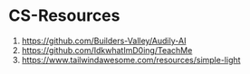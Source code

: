 # CS-Resources
1. https://github.com/Builders-Valley/Audily-AI
2. https://github.com/IdkwhatImD0ing/TeachMe
3. https://www.tailwindawesome.com/resources/simple-light
